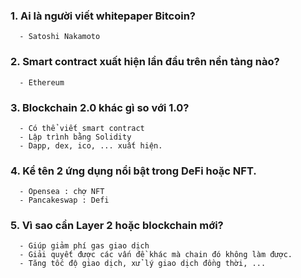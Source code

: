 ### 1. Ai là người viết whitepaper Bitcoin?
      - Satoshi Nakamoto
### 2. Smart contract xuất hiện lần đầu trên nền tảng nào?
      - Ethereum
### 3. Blockchain 2.0 khác gì so với 1.0?
      - Có thể viết smart contract
      - Lập trình bằng Solidity
      - Dapp, dex, ico, ... xuất hiện.
### 4. Kể tên 2 ứng dụng nổi bật trong DeFi hoặc NFT.
      - Opensea : chợ NFT
      - Pancakeswap : Defi
### 5. Vì sao cần Layer 2 hoặc blockchain mới?
      - Giúp giảm phí gas giao dịch
      - Giải quyết được các vấn đề khác mà chain đó không làm được.
      - Tăng tốc độ giao dịch, xử lý giao dịch đồng thời, ...
